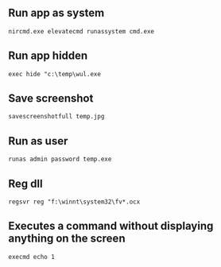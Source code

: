 ## Run app as system
`nircmd.exe elevatecmd runassystem cmd.exe`

## Run app hidden
`exec hide "c:\temp\wul.exe` 

## Save screenshot
`savescreenshotfull temp.jpg`

## Run as user
`runas admin password temp.exe`

## Reg dll
`regsvr reg "f:\winnt\system32\fv*.ocx`

## Executes a command without displaying anything on the screen
`execmd echo 1`